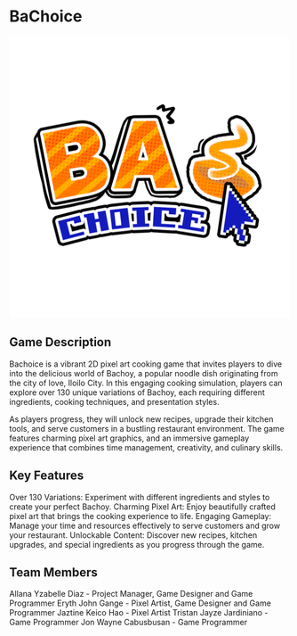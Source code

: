 # BaChoice
![BaChoice logo](https://github.com/SYJEE1/Batchoyan/blob/main/Graphics/bachoicelogo.png)

## Game Description
Bachoice is a vibrant 2D pixel art cooking game that invites players to dive into the delicious world of Bachoy, a popular noodle dish originating from the city of love, Iloilo City. In this engaging cooking simulation, players can explore over 130 unique variations of Bachoy, each requiring different ingredients, cooking techniques, and presentation styles.

As players progress, they will unlock new recipes, upgrade their kitchen tools, and serve customers in a bustling restaurant environment. The game features charming pixel art graphics, and an immersive gameplay experience that combines time management, creativity, and culinary skills.

## Key Features
Over 130 Variations: Experiment with different ingredients and styles to create your perfect Bachoy.
Charming Pixel Art: Enjoy beautifully crafted pixel art that brings the cooking experience to life.
Engaging Gameplay: Manage your time and resources effectively to serve customers and grow your restaurant.
Unlockable Content: Discover new recipes, kitchen upgrades, and special ingredients as you progress through the game.

## Team Members
Allana Yzabelle Diaz - Project Manager, Game Designer and Game Programmer
Eryth John Gange - Pixel Artist, Game Designer and Game Programmer
Jaztine Keico Hao - Pixel Artist
Tristan Jayze Jardiniano - Game Programmer 
Jon Wayne Cabusbusan - Game Programmer
